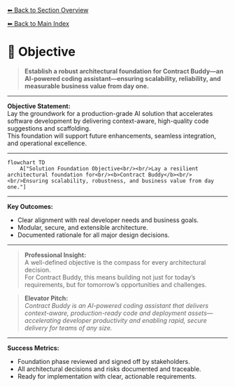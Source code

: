 [⬅ Back to Section Overview](README.md)

[⬅ Back to Main Index](../../../INDEX.md#foundation)

# 🎯 Objective

> **Establish a robust architectural foundation for Contract Buddy—an AI-powered coding assistant—ensuring scalability, reliability, and measurable business value from day one.**

---

**Objective Statement:**  
Lay the groundwork for a production-grade AI solution that accelerates software development by delivering context-aware, high-quality code suggestions and scaffolding.  
This foundation will support future enhancements, seamless integration, and operational excellence.

---

```mermaid
flowchart TD
    A["Solution Foundation Objective<br/><br/>Lay a resilient architectural foundation for<br/><b>Contract Buddy</b><br/><br/>Ensuring scalability, robustness, and business value from day one."]
```

---

**Key Outcomes:**
- Clear alignment with real developer needs and business goals.
- Modular, secure, and extensible architecture.
- Documented rationale for all major design decisions.

---

> **Professional Insight:**  
> A well-defined objective is the compass for every architectural decision.  
> For Contract Buddy, this means building not just for today’s requirements, but for tomorrow’s opportunities and challenges.

> **Elevator Pitch:**  
> *Contract Buddy is an AI-powered coding assistant that delivers context-aware, production-ready code and deployment assets—accelerating developer productivity and enabling rapid, secure delivery for teams of any size.*

---

**Success Metrics:**
- Foundation phase reviewed and signed off by stakeholders.
- All architectural decisions and risks documented and traceable.
- Ready for implementation with clear, actionable requirements.